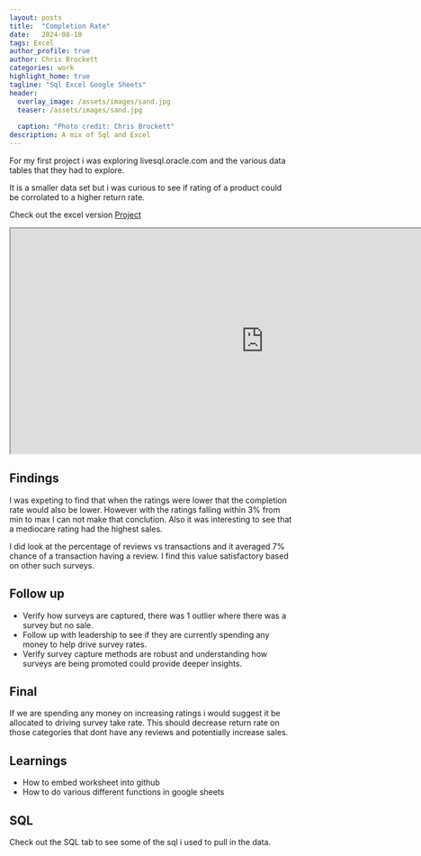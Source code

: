 ```yaml
---
layout: posts
title:  "Completion Rate"
date:   2024-08-10
tags: Excel
author_profile: true
author: Chris Brockett
categories: work
highlight_home: true
tagline: "Sql Excel Google Sheets"
header:
  overlay_image: /assets/images/sand.jpg
  teaser: /assets/images/sand.jpg
  
  caption: "Photo credit: Chris Brockett"
description: A mix of Sql and Excel
---
```


For my first project i was exploring livesql.oracle.com and the various data tables that they had to explore.  

It is a smaller data set but i was curious to see if rating of a product could be corrolated to a higher return rate.

Check out the excel version [Project][Projects]

<iframe src="https://docs.google.com/spreadsheets/d/e/2PACX-1vS5hJ1X57oGWZWlp8BAoUR3eEeI9wRqSuaWvGl9b0Zqz5FzAQe_2uVx0rtzelP1Sg/pubhtml?widget=true&amp;headers=false" width="900" height="400"></iframe>

## Findings
I was expeting to find that when the ratings were lower that the completion rate would also be lower.  However with the ratings falling within 3% from min to max I can not make that conclution.  Also it was interesting to see that a mediocare rating had the highest sales.

I did look at the percentage of reviews vs transactions and it averaged 7% chance of a transaction having a review.  I find this value satisfactory based on other such surveys.
## Follow up
- Verify how surveys are captured, there was 1 outlier where there was a survey but no sale.
- Follow up with leadership to see if they are currently spending any money to help drive survey rates.  
- Verify survey capture methods are robust and understanding how surveys are being promoted could provide deeper insights.

## Final
If we are spending any money on increasing ratings i would suggest it be allocated to driving survey take rate.  This should decrease return rate on those categories that dont have any reviews and potentially increase sales.

## Learnings
- How to embed worksheet into github
- How to do various different functions in google sheets

## SQL
Check out the SQL tab to see some of the sql i used to pull in the data.  

[Projects]: https://1drv.ms/x/s!Agou-xgvW5RZxBepQE0xpTCSkim7?e=YeJur1